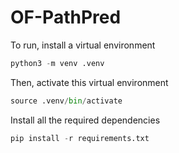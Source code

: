 # OF-PathPred

To run, install a virtual environment
```Python
python3 -m venv .venv
```

Then, activate this virtual environment
```Python
source .venv/bin/activate
```

Install all the required dependencies
```Python
pip install -r requirements.txt
```
